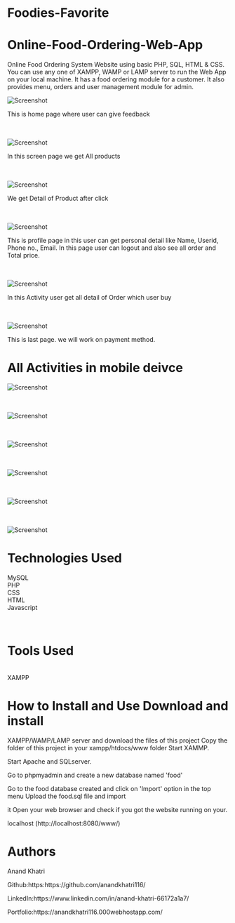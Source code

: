 <h1>Foodies-Favorite</h1>
<h1>Online-Food-Ordering-Web-App
</h1>
<p>Online Food Ordering System Website using basic PHP, SQL, HTML & CSS. You can use any one of XAMPP, WAMP or LAMP server to run the Web App on your local machine. It has a food ordering module for a customer. It also provides menu, orders and user management
    module for admin.</p>


 ![Screenshot](/img/home.png)
 <p>This is home page where user can give feedback</p>

 <br><br> ![Screenshot](/img/Allproduct.png)
 <p>In this screen page we get All products</p>
 
  <br><br> ![Screenshot](/img/productdetail.png)

<p>We get Detail of Product after click</p>

 <br><br> ![Screenshot](/img/profile.png)
<p>This is profile page in this user can get personal detail like Name, Userid, Phone no., Email. In this page user can logout and also see all order and Total price.</p>

<br><br> ![Screenshot](/img/cart.png)
<p>In this Activity user get all detail of Order which user buy</p>

<br><br> ![Screenshot](/img/payment.png)
<p>This is last page. we will work on payment method.</p>





<h1>All Activities in mobile deivce</h1>

 ![Screenshot](/img/mobile-home.png)

 <br><br> ![Screenshot](/img/Mobile-Allproduct.png)
 
  <br><br> ![Screenshot](/img/mobile-productdetail.png)


 <br><br> ![Screenshot](/img/mobile-profile.png)

<br><br> ![Screenshot](/img/mobile-cart.png)

<br><br> ![Screenshot](/img/mobile-payment.png)
 
 
 
<h1>Technologies Used</h1>
MySQL<br> PHP <br>CSS<br> HTML <br>Javascript<br><br><br>
<h1>Tools Used</h1>
<br>XAMPP
<h1>How to Install and Use Download and install</h1>
<p>XAMPP/WAMP/LAMP server and download the files of this project Copy the folder of this project in your xampp/htdocs/www folder Start XAMMP.</p>
<p>Start Apache and SQLserver.</p>
<p>Go to phpmyadmin and create a new database named 'food'</p>
<p>Go to the food database created and click on 'Import' option in the top menu Upload the food.sql file and import </p>
<p>it Open your web browser and check if you got the website running on your.</p>
localhost (http://localhost:8080/www/)
<h1>Authors</h1>
<p>Anand Khatri</p>
<p>Github:https:https://github.com/anandkhatri116/ </p>
<p>LinkedIn:https://www.linkedin.com/in/anand-khatri-66172a1a7/ </p>
<p>Portfolio:https://anandkhatri116.000webhostapp.com/</p>
